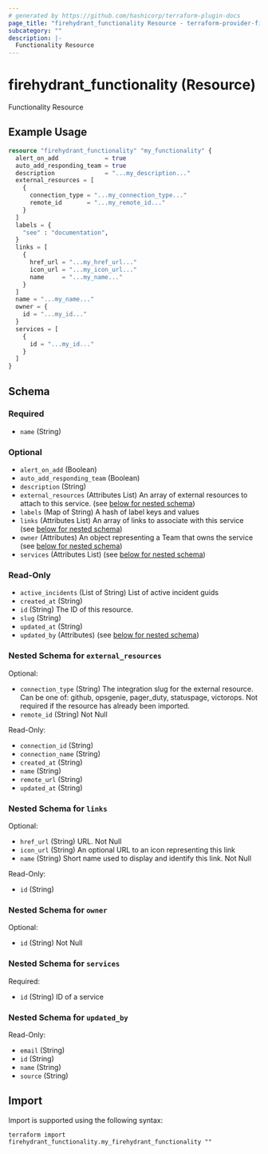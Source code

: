 ```yaml
---
# generated by https://github.com/hashicorp/terraform-plugin-docs
page_title: "firehydrant_functionality Resource - terraform-provider-firehydrant"
subcategory: ""
description: |-
  Functionality Resource
---
```


# firehydrant_functionality (Resource)

Functionality Resource

## Example Usage

```terraform
resource "firehydrant_functionality" "my_functionality" {
  alert_on_add             = true
  auto_add_responding_team = true
  description              = "...my_description..."
  external_resources = [
    {
      connection_type = "...my_connection_type..."
      remote_id       = "...my_remote_id..."
    }
  ]
  labels = {
    "see" : "documentation",
  }
  links = [
    {
      href_url = "...my_href_url..."
      icon_url = "...my_icon_url..."
      name     = "...my_name..."
    }
  ]
  name = "...my_name..."
  owner = {
    id = "...my_id..."
  }
  services = [
    {
      id = "...my_id..."
    }
  ]
}
```

<!-- schema generated by tfplugindocs -->
## Schema

### Required

- `name` (String)

### Optional

- `alert_on_add` (Boolean)
- `auto_add_responding_team` (Boolean)
- `description` (String)
- `external_resources` (Attributes List) An array of external resources to attach to this service. (see [below for nested schema](#nestedatt--external_resources))
- `labels` (Map of String) A hash of label keys and values
- `links` (Attributes List) An array of links to associate with this service (see [below for nested schema](#nestedatt--links))
- `owner` (Attributes) An object representing a Team that owns the service (see [below for nested schema](#nestedatt--owner))
- `services` (Attributes List) (see [below for nested schema](#nestedatt--services))

### Read-Only

- `active_incidents` (List of String) List of active incident guids
- `created_at` (String)
- `id` (String) The ID of this resource.
- `slug` (String)
- `updated_at` (String)
- `updated_by` (Attributes) (see [below for nested schema](#nestedatt--updated_by))

<a id="nestedatt--external_resources"></a>
### Nested Schema for `external_resources`

Optional:

- `connection_type` (String) The integration slug for the external resource. Can be one of: github, opsgenie, pager_duty, statuspage, victorops. Not required if the resource has already been imported.
- `remote_id` (String) Not Null

Read-Only:

- `connection_id` (String)
- `connection_name` (String)
- `created_at` (String)
- `name` (String)
- `remote_url` (String)
- `updated_at` (String)


<a id="nestedatt--links"></a>
### Nested Schema for `links`

Optional:

- `href_url` (String) URL. Not Null
- `icon_url` (String) An optional URL to an icon representing this link
- `name` (String) Short name used to display and identify this link. Not Null

Read-Only:

- `id` (String)


<a id="nestedatt--owner"></a>
### Nested Schema for `owner`

Optional:

- `id` (String) Not Null


<a id="nestedatt--services"></a>
### Nested Schema for `services`

Required:

- `id` (String) ID of a service


<a id="nestedatt--updated_by"></a>
### Nested Schema for `updated_by`

Read-Only:

- `email` (String)
- `id` (String)
- `name` (String)
- `source` (String)

## Import

Import is supported using the following syntax:

```shell
terraform import firehydrant_functionality.my_firehydrant_functionality ""
```
